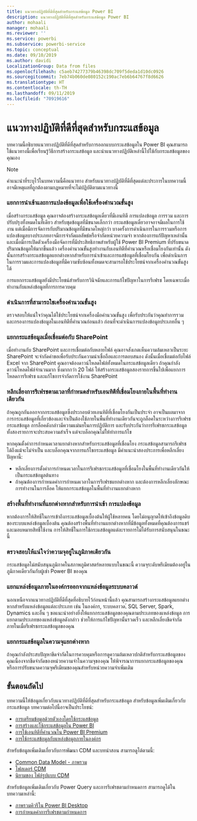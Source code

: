 ```yaml
---
title: แนวทางปฏิบัติที่ดีที่สุดสำหรับกระแสข้อมูล Power BI
description: แนวทางปฏิบัติที่ดีที่สุดสำหรับกระแสข้อมูล Power BI
author: mohaali
manager: mohaali
ms.reviewer: ''
ms.service: powerbi
ms.subservice: powerbi-service
ms.topic: conceptual
ms.date: 09/10/2019
ms.author: davidi
LocalizationGroup: Data from files
ms.openlocfilehash: c5aeb74277379b46398dc709f5deda1d10dc0926
ms.sourcegitcommit: 7eb74b060de080152c190ac7eb6b64767f8d6626
ms.translationtype: HT
ms.contentlocale: th-TH
ms.lasthandoff: 09/11/2019
ms.locfileid: "70919616"
---
```

# <a name="dataflows-best-practice"></a>แนวทางปฏิบัติที่ดีที่สุดสำหรับกระแสข้อมูล

บทความนี้อธิบายแนวทางปฏิบัติที่ดีที่สุดสำหรับการออกแบบกระแสข้อมูลใน Power BI คุณสามารถใช้แนวทางนี้เพื่อเรียนรู้วิธีการสร้างกระแสข้อมูล และนำแนวทางปฏิบัติเหล่านี้ไปใช้กับกระแสข้อมูลของคุณเอง

> [!NOTE]
> คำแนะนำที่ระบุไว้ในบทความนี้คือแนวทาง สำหรับแนวทางปฏิบัติที่ดีที่สุดแต่ละประการในบทความนี้ อาจมีเหตุผลที่ถูกต้องตามกฎหมายที่จะไม่ปฏิบัติตามแนวทางนี้ 
> 
> 

### <a name="split-ingestion-and-transformation-to-use-the-enhanced-compute-engine"></a>แยกการนำเข้าและการแปลงข้อมูลเพื่อใช้เครื่องคำนวณขั้นสูง

เมื่อสร้างกระแสข้อมูล คุณอาจต้องสร้างกระแสข้อมูลเดี่ยวที่มีเอนทิตี การแปลงข้อมูล การรวม และการปรับปรุงทั้งหมดในที่เดียว สำหรับชุดข้อมูลที่มีขนาดเล็กกว่า กระแสข้อมูลเดี่ยวอาจอาจมีผลในการใช้งาน แต่เมื่อมีการจัดการกับปริมาณข้อมูลที่มีขนาดใหญ่กว่า บางครั้งการดำเนินการในการรวมหรือการแปลงข้อมูลบางประเภทอาจมีการจำกัดผลลัพธ์หรือจำกัดหน่วยความจำ หากต้องการแก้ปัญหาเหล่านั้น และเมื่อมีการเปิดตัวเครื่องมือจัดการที่มีประสิทธิภาพสำหรับผู้ใช้ Power BI Premium ที่ปรับขนาดปริมาณข้อมูลให้มากขึ้นแล้ว เครื่องคำนวณขั้นสูงทำงานกับเอนทิตีที่คำนวณหรือเชื่อมโยงกันเท่านั้น ดังนั้นการสร้างกระแสข้อมูลแยกต่างหากสำหรับการนำเข้าและการแสข้อมูลที่เชื่อมโยงกัน เพื่อดำเนินการในการรวมและการแปลงข้อมูลที่มีความซับซ้อนทั้งหมดจะสามารถใช้ประโยชน์จากเครื่องคำนวณขั้นสูงได้

การแยกกระแสข้อมูลยังมีประโยชน์สำหรับการวินิจฉัยและการแก้ไขปัญหาในการรีเฟรช โดยเฉพาะเมื่อทำงานกับแหล่งข้อมูลที่การการควบคุม

### <a name="perform-actions-that-can-use-the-enhanced-compute-engine"></a>ดำเนินการที่สามารถใชเครื่องคำนวณขั้นสูง

ตรวจสอบให้แน่ใจว่าคุณได้ใช้ประโยชน์จากเครื่องมือคำนวณขั้นสูง เพื่อรับประกันว่าคุณทำการรวมและกรองการแปลงข้อมูลในเอนทิตีที่คำนวณก่อนแล้ว ก่อนที่จะดำเนินการแปลงข้อมูลประเภทอื่น ๆ

### <a name="split-dataflows-when-connecting-to-sharepoint"></a>แยกกระแสข้อมูลเมื่อเชื่อมต่อกับ SharePoint

เมื่อทำงานกับ SharePoint และการเชื่อมต่อกับหลายไฟล์ คุณอาจสังเกตเห็นความล้มเหลวเป็นระยะ SharePoint จะจำกัดคำขอเพื่อรับประกันความน่าเชื่อถือและการตอบสนอง ดังนั้นเมื่อเชื่อมต่อกับไฟล์ Excel จาก SharePoint คุณอาจต้องดาวน์โหลดไฟล์ทั้งหมดในกระแสข้อมูลเดียว ถ้าคุณกำลังดาวน์โหลดไฟล์จำนวนมาก ซึ่งมากกว่า 20 ไฟล์ ให้สร้างกระแสข้อมูลสองรายการขึ้นไปเพื่อแยกการโหลดการรีเฟรช และแก้ไขการจำกัดการใช้งาน SharePoint

### <a name="avoid-scheduling-refresh-for-linked-entities-inside-the-same-workspace"></a>หลีกเลี่ยงการรีเฟรชตามเวลาที่กำหนดสำหรับเอนทิตีที่เชื่อมโยงภายในพื้นที่ทำงานเดียวกัน

ถ้าคุณถูกกันออกจากกระแสข้อมูลซึ่งประกอบด้วยเอนทิตีที่เชื่อมโยงกันเป็นประจำ อาจเป็นผลมาจากการกระแสข้อมูลที่เกี่ยวข้องและจำเป็นต้องใช้ภายในพื้นที่ทำงานเดียวกันจะถูกล็อคในระหว่างการรีเฟรชกระแสข้อมูล การล็อคดังกล่าวมีความแม่นยในการปฏิบัติการ และรับประกันว่าการรีเฟรชกระแสข้อมูลทั้งสองรายการจะประสบความสำเร็จ แต่จะบล็อกคุณไม่ให้ทำการแก้ไข 

หากคุณตั้งค่าการกำหนดเวลาแยกต่างหากสำหรับกระแสข้อมูลที่เชื่อมโยง กระแสข้อมูลสามารถรีเฟรชได้ถึงแม้จะไม่จำเป็น และบล็อกคุณจากการแก้ไขกระแสข้อมูล มีคำแนะนำสองประการเพื่อหลีกเลี่ยงปัญหานี้: 

* หลีกเลี่ยงการตั้งค่าการกำหนดเวลาในการรีเฟรชกระแสข้อมูลที่เชื่อมโยงในพื้นที่ทำงานเดียวกันให้เป็นกระแสข้อมูลต้นทาง
* ถ้าคุณต้องการกำหนดค่าการกำหนดเวลาในการรีเฟรชแยกต่างหาก และต้องการหลีกเลี่ยงลักษณะการทำงานในการล็อค ให้แยกกระแสข้อมูลในพื้นที่ทำงานแยกต่างหาก

### <a name="create-a-separate-workspace-for-ingestion-transformation"></a>สร้างพื้นที่ทำงานที่แยกต่างหากสำหรับการนำเข้า การแปลงข้อมูล

หากต้องการให้สิทธิ์ในการเข้าถึงกระแสข้อมูลเบื้องต้นให้ผู้ใช้หลายคน โดยไม่อนุญาตให้เข้าถึงข้อมูลดิบของระบบแหล่งข้อมูลเบื้องต้น คุณต้องสร้างพื้นที่ทำงานแยกต่างหากที่มีข้อมูลทั้งหมดที่คุณต้องการแชร์ และมอบหมายสิทธิ์ใช้งาน การให้สิทธิ์ในการใช้กระแสข้อมูลแต่ละรายการไม่ได้รับการสนับสนุนในขณะนี้

### <a name="ensure-capacity-is-in-the-same-region"></a>ตรวจสอบให้แน่ใจว่าความจุอยู่ในภูมิภาคเดียวกัน

กระแสข้อมูลไม่สนับสนุนภูมิภาคในสภาพภูมิศาสตร์หลายแบบในขณะนี้ ความจุระดับพรีเมียมต้องอยู่ในภูมิภาคเดียวกันกับผู้เช่า Power BI ของคุณ

### <a name="separate-on-premises-sources-from-cloud-sources"></a>แยกแหล่งข้อมูลภายในองค์กรออกจากแหล่งข้อมูลระบบคลาวด์

นอกเหนือจากแนวทางปฏิบัติที่ดีที่สุดที่อธิบายไว้ก่อนหน้านี้แล้ว คุณสามารถสร้างกระแสข้อมูลแยกต่างหากสำหรับแหล่งข้อมูลแต่ละประเภท เช่น ในองค์กร, ระบบคลาวด,์ SQL Server, Spark, Dynamics และอื่น ๆ ขอแนะนำอย่างยิ่งให้แยกกระแสข้อมูลของคุณตามประเภทของแหล่งข้อมูล การแยกตามประเภทของแหล่งข้อมูลดังกล่าว ช่วยให้การแก้ไขปัญหานั้นรวดเร็ว และหลีกเลี่ยงขีดจำกัดภายในเมื่อรีเฟรชกระแสข้อมูลของคุณ

### <a name="separate-dataflows-into-a-separate-capacity"></a>แยกกระแสข้อมูลในความจุแยกต่างหาก

ถ้าคุณกำลังประสบปัญหาขีดจำกัดในการควบคุมหรือการดูความล้มเหลวปกติสำหรับกระแสข้อมูลของคุณเนื่องจากขีดจำกัดของหน่วยความจำในความจุของคุณ ให้พิจารณาการแยกกระแสข้อมูลของคุณ หรือการปรับขนาดความจุพรีเมียมของคุณสำหรับหน่วยความจำเพิ่มเติม

## <a name="next-steps"></a>ขั้นตอนถัดไป

บทความนี้ให้ข้อมูลเกี่ยวกับแนวทางปฏิบัติที่ดีที่สุดสำหรับกระแสข้อมูล สำหรับข้อมูลเพิ่มเติมเกี่ยวกับกระแสข้อมูล บทความต่อไปนี้อาจเป็นประโยชน์:

* [การเตรียมข้อมูลด้วยตัวเองโดยใช้กระแสข้อมูล](service-dataflows-overview.md)
* [การสร้างและใช้กระแสข้อมูลใน Power BI](service-dataflows-create-use.md)
* [การใช้เอนทิตีที่คำนวณใน Power BI Premium](service-dataflows-computed-entities-premium.md)
* [การใช้กระแสข้อมูลกับแหล่งข้อมูลภายในองค์กร](service-dataflows-on-premises-gateways.md)

สำหรับข้อมูลเพิ่มเติมเกี่ยวกับการพัฒนา CDM และบทนำสอน สามารถดูได้ตามนี้:
* [Common Data Model - ภาพรวม](https://docs.microsoft.com/powerapps/common-data-model/overview)
* [โฟลเดอร์ CDM ](https://go.microsoft.com/fwlink/?linkid=2045304)
* [นิยามของ ไฟล์รูปแบบ CDM](https://go.microsoft.com/fwlink/?linkid=2045521)


สำหรับข้อมูลเพิ่มเติมเกี่ยวกับ Power Query และการรีเฟรชตามกำหนดการ สามารถดูได้ในบทความเหล่านี้:
* [ภาพรวมคิวรีใน Power BI Desktop](desktop-query-overview.md)
* [การกำหนดค่าการรีเฟรชตามกำหนดการ](refresh-scheduled-refresh.md)
